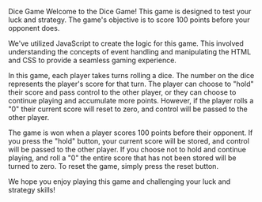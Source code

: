 Dice Game
Welcome to the Dice Game! This game is designed to test your luck and strategy. The game's objective is to score 100 points before your opponent does.

We've utilized JavaScript to create the logic for this game. This involved understanding the concepts of event handling and manipulating the HTML and CSS to provide a seamless gaming experience.

In this game, each player takes turns rolling a dice. The number on the dice represents the player's score for that turn. The player can choose to "hold" their score and pass control to the other player, or they can choose to continue playing and accumulate more points. However, if the player rolls a "0" their current score will reset to zero, and control will be passed to the other player.

The game is won when a player scores 100 points before their opponent. If you press the "hold" button, your current score will be stored, and control will be passed to the other player. If you choose not to hold and continue playing, and roll a "0" the entire score that has not been stored will be turned to zero. To reset the game, simply press the reset button.

We hope you enjoy playing this game and challenging your luck and strategy skills!



